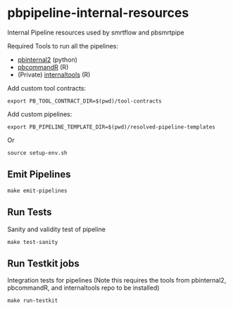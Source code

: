 # pbpipeline-internal-resources

Internal Pipeline resources used by smrtflow and pbsmrtpipe

Required Tools to run all the pipelines:

- [pbinternal2](https://github.com/PacificBiosciences/pbinternal2) (python)
- [pbcommandR](https://github.com/PacificBiosciences/pbcommandR) (R)
- (Private) [internaltools](https://github.com/PacificBiosciences/internaltools) (R) 


Add custom tool contracts:

```
export PB_TOOL_CONTRACT_DIR=$(pwd)/tool-contracts
```


Add custom pipelines:

```
export PB_PIPELINE_TEMPLATE_DIR=$(pwd)/resolved-pipeline-templates
```

Or 

```
source setup-env.sh
```

## Emit Pipelines

```
make emit-pipelines
```


## Run Tests


Sanity and validity test of pipeline

```
make test-sanity
```

## Run Testkit jobs 

Integration tests for pipelines (Note this requires the tools from pbinternal2, pbcommandR, and internaltools repo to be installed)

```
make run-testkit
```



